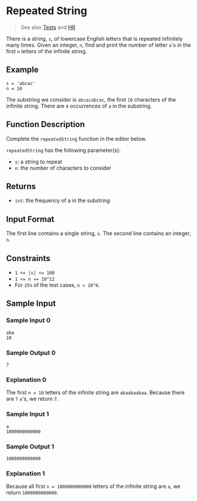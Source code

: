 # Repeated String

> See also [Tests](../../../../test/groovy/strings/repeated_string)
> and [HR](https://www.hackerrank.com/challenges/repeated-string)

There is a string, `s`, of lowercase English letters that is repeated
infinitely many times. Given an integer, `n`, find and print
the number of letter `a`'s in the first `n` letters of the infinite
string.

## Example

```
s = 'abcac'
n = 10
```

The substring we consider is `abcacabcac`, the first `10` characters
of the infinite string. There are `4` occurrences of `a` in the substring.

## Function Description

Complete the `repeatedString` function in the editor below.

`repeatedString` has the following parameter(s):

* `s`: a string to repeat
* `n`: the number of characters to consider

## Returns

* `int`: the frequency of a in the substring

## Input Format

The first line contains a single string, `s`.
The second line contains an integer, `n`.

## Constraints

* `1 <= |s| <= 100`
* `1 <= n <= 10^12`
* For `25%` of the test cases, `n < 10^6`.

## Sample Input

### Sample Input 0

```
aba
10
```

### Sample Output 0

```
7
```

### Explanation 0

The first `n = 10` letters of the infinite string are `abaabaabaa`.
Because there are `7` `a`'s, we return `7`.

### Sample Input 1

```
a
1000000000000
```

### Sample Output 1

```
1000000000000
```

### Explanation 1

Because all first `n = 1000000000000` letters of the infinite string
are `a`, we return `1000000000000`.
